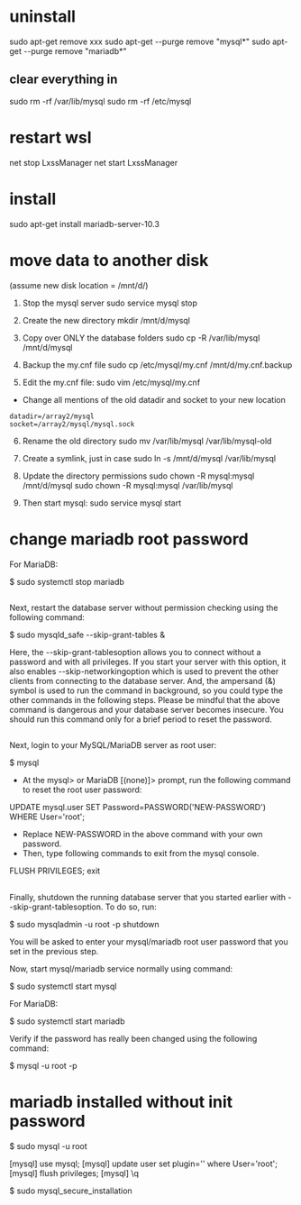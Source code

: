 # uninstall
sudo apt-get remove xxx
sudo apt-get --purge remove "mysql*"
sudo apt-get --purge remove "mariadb*"

## clear everything in
sudo rm -rf /var/lib/mysql
sudo rm -rf /etc/mysql

# restart wsl
net stop LxssManager
net start LxssManager


# install
sudo apt-get install mariadb-server-10.3


# move data to another disk
(assume new disk location = /mnt/d/)
1. Stop the mysql server
sudo service mysql stop

2. Create the new directory
mkdir /mnt/d/mysql

3. Copy over ONLY the database folders
sudo cp -R /var/lib/mysql /mnt/d/mysql
<!-- sudo cp -R /var/lib/mysql/users /array2/mysql -->

4. Backup the my.cnf file
sudo cp /etc/mysql/my.cnf /mnt/d/my.cnf.backup

5. Edit the my.cnf file:
sudo vim /etc/mysql/my.cnf

- Change all mentions of the old datadir and socket to your new location
```
datadir=/array2/mysql
socket=/array2/mysql/mysql.sock
```
6. Rename the old directory
sudo mv /var/lib/mysql /var/lib/mysql-old

7. Create a symlink, just in case
sudo ln -s /mnt/d/mysql /var/lib/mysql 

8. Update the directory permissions
sudo chown -R mysql:mysql /mnt/d/mysql
sudo chown -R mysql:mysql /var/lib/mysql

<!-- Let AppArmor know about the new datadir:
echo "alias /var/lib/mysql/ -> /your/new/datadir/," >> /etc/apparmor.d/tunables/alias
Reload the apparmor profiles
sudo /etc/init.d/apparmor reload -->

9. Then start mysql:
sudo service mysql start


# change mariadb root password
For MariaDB:

$ sudo systemctl stop mariadb

##
Next, restart the database server without permission checking using the following command:

$ sudo mysqld_safe --skip-grant-tables &

Here, the --skip-grant-tablesoption allows you to connect without a password and with all privileges. 
If you start your server with this option, it also enables --skip-networkingoption which is used to prevent the other clients from connecting to the database server. 
And, the ampersand (&) symbol is used to run the command in background, so you could type the other commands in the following steps. 
Please be mindful that the above command is dangerous and your database server becomes insecure. You should run this command only for a brief period to reset the password.

##
Next, login to your MySQL/MariaDB server as root user:

$ mysql

- At the mysql> or MariaDB [(none)]> prompt, run the following command to reset the root user password:

UPDATE mysql.user SET Password=PASSWORD('NEW-PASSWORD') WHERE User='root';

- Replace NEW-PASSWORD in the above command with your own password.
- Then, type following commands to exit from the mysql console.

FLUSH PRIVILEGES;
exit

##
Finally, shutdown the running database server that you started earlier with --skip-grant-tablesoption. To do so, run:

$ sudo mysqladmin -u root -p shutdown

You will be asked to enter your mysql/mariadb root user password that you set in the previous step.

Now, start mysql/mariadb service normally using command:

$ sudo systemctl start mysql

For MariaDB:

$ sudo systemctl start mariadb

Verify if the password has really been changed using the following command:

$ mysql -u root -p


# mariadb installed without init password
$ sudo mysql -u root

[mysql] use mysql;
[mysql] update user set plugin='' where User='root';
[mysql] flush privileges;
[mysql] \q

$ sudo mysql_secure_installation
























